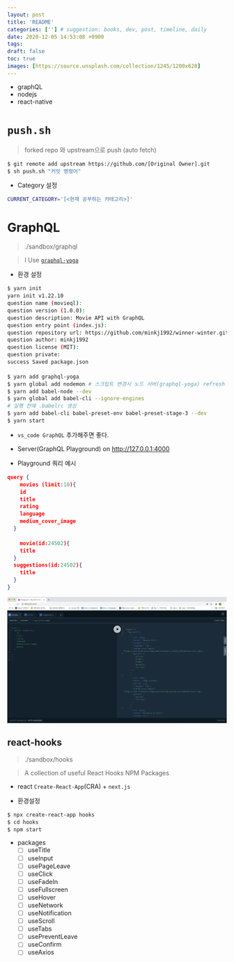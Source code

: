 ```yaml
---
layout: post
title: 'README'
categories: [''] # suggestion: books, dev, post, timeline, daily
date: 2020-12-05 14:53:08 +0900
tags:
draft: false
toc: true
images: [https://source.unsplash.com/collection/1245/1200x628]
---
```


- graphQL
- nodejs
- react-native

# `push.sh`

> forked repo 와 upstream으로 push (auto fetch)

```bash
$ git remote add upstream https://github.com/[Original Owner].git
$ sh push.sh "커밋 명령어"
```

- Category 설정

```bash
CURRENT_CATEGORY='[<현재 공부하는 카테고리>]'
```

# GraphQL

> ./sandbox/graphql

> I Use [`graphql-yoga`](https://github.com/prisma-labs/graphql-yoga)

- 환경 설정

```bash
$ yarn init
yarn init v1.22.10
question name (movieql):
question version (1.0.0):
question description: Movie API with GraphQL
question entry point (index.js):
question repository url: https://github.com/minkj1992/winner-winter.git
question author: minkj1992
question license (MIT):
question private:
success Saved package.json

$ yarn add graphql-yoga
$ yarn global add nodemon # 스크립트 변경시 노드 서버(graphql-yoga) refresh
$ yarn add babel-node --dev
$ yarn global add babel-cli --ignore-engines
# 실행 전에 .babelrc 생성
$ yarn add babel-cli babel-preset-env babel-preset-stage-3 --dev
$ yarn start
```

- `vs_code GraphQL` 추가해주면 좋다.
- Server(GraphQL Playground) on http://127.0.0.1:4000

- Playground 쿼리 예시

```json
query {
	movies (limit:10){
    id
  	title
    rating
    language
    medium_cover_image
  }

	movie(id:24502){
    title
  }
  suggestions(id:24502){
    title
  }
}
```

![](../../assets/playground.png)

## react-hooks

> ./sandbox/hooks

> A collection of useful React Hooks NPM Packages

- react `Create-React-App`(CRA) + `next.js`

- 환경설정

```bash
$ npx create-react-app hooks
$ cd hooks
$ npm start
```

- packages
  - [ ] useTitle
  - [ ] useInput
  - [ ] usePageLeave
  - [ ] useClick
  - [ ] useFadeIn
  - [ ] useFullscreen
  - [ ] useHover
  - [ ] useNetwork
  - [ ] useNotification
  - [ ] useScroll
  - [ ] useTabs
  - [ ] usePreventLeave
  - [ ] useConfirm
  - [ ] useAxios
